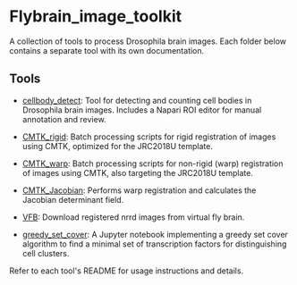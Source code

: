 # Flybrain_image_toolkit

A collection of tools to process Drosophila brain images. Each folder below contains a separate tool with its own documentation.

## Tools

- [cellbody_detect](cellbody_detect/README.md): Tool for detecting and counting cell bodies in Drosophila brain images. Includes a Napari ROI editor for manual annotation and review.

- [CMTK_rigid](CMTK_rigid/README.md): Batch processing scripts for rigid registration of images using CMTK, optimized for the JRC2018U template.

- [CMTK_warp](CMTK_warp/README.md): Batch processing scripts for non-rigid (warp) registration of images using CMTK, also targeting the JRC2018U template.

- [CMTK_Jacobian](CMTK_Jacobian/README.md): Performs warp registration and calculates the Jacobian determinant field.

- [VFB](VFB/download_nrrd.ipynb): Download registered nrrd images from virtual fly brain.

- [greedy_set_cover](greedy_set_cover/Najia_awasaki_clusters.ipynb): A Jupyter notebook implementing a greedy set cover algorithm to find a minimal set of transcription factors for distinguishing cell clusters.

Refer to each tool's README for usage instructions and details.
